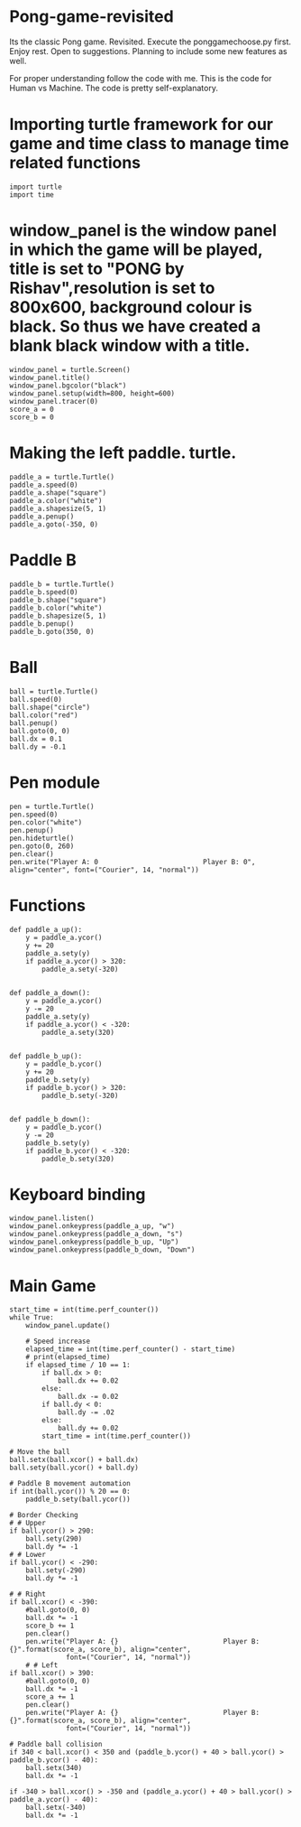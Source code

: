 # Pong-game-revisited
Its the classic Pong game. Revisited. 
Execute the ponggamechoose.py first. Enjoy rest.
Open to suggestions. Planning to include some new features as well. 

For proper understanding follow the code with me. This is the code for Human vs Machine. 
The code is pretty self-explanatory.

# Importing turtle framework for our game and time class to manage time related functions
    import turtle
    import time

# window_panel is the window panel in which the game will be played, title is set to "PONG by Rishav",resolution is set to 800x600, background colour is black. So thus we have created a blank black window with a title.
    window_panel = turtle.Screen()
    window_panel.title()
    window_panel.bgcolor("black")
    window_panel.setup(width=800, height=600)
    window_panel.tracer(0)
    score_a = 0
    score_b = 0

# Making the left paddle. turtle.
    paddle_a = turtle.Turtle()
    paddle_a.speed(0)
    paddle_a.shape("square")
    paddle_a.color("white")
    paddle_a.shapesize(5, 1)
    paddle_a.penup()
    paddle_a.goto(-350, 0)

# Paddle B
    paddle_b = turtle.Turtle()
    paddle_b.speed(0)
    paddle_b.shape("square")
    paddle_b.color("white")
    paddle_b.shapesize(5, 1)
    paddle_b.penup()
    paddle_b.goto(350, 0)

# Ball
    ball = turtle.Turtle()
    ball.speed(0)
    ball.shape("circle")
    ball.color("red")
    ball.penup()
    ball.goto(0, 0)
    ball.dx = 0.1
    ball.dy = -0.1

# Pen module
    pen = turtle.Turtle()
    pen.speed(0)
    pen.color("white")
    pen.penup()
    pen.hideturtle()
    pen.goto(0, 260)
    pen.clear()
    pen.write("Player A: 0                          Player B: 0", align="center", font=("Courier", 14, "normal"))


# Functions
    def paddle_a_up():
        y = paddle_a.ycor()
        y += 20
        paddle_a.sety(y)
        if paddle_a.ycor() > 320:
            paddle_a.sety(-320)
    
    
    def paddle_a_down():
        y = paddle_a.ycor()
        y -= 20
        paddle_a.sety(y)
        if paddle_a.ycor() < -320:
            paddle_a.sety(320)
    
    
    def paddle_b_up():
        y = paddle_b.ycor()
        y += 20
        paddle_b.sety(y)
        if paddle_b.ycor() > 320:
            paddle_b.sety(-320)
    
    
    def paddle_b_down():
        y = paddle_b.ycor()
        y -= 20
        paddle_b.sety(y)
        if paddle_b.ycor() < -320:
            paddle_b.sety(320)
    
    
# Keyboard binding
    window_panel.listen()
    window_panel.onkeypress(paddle_a_up, "w")
    window_panel.onkeypress(paddle_a_down, "s")
    window_panel.onkeypress(paddle_b_up, "Up")
    window_panel.onkeypress(paddle_b_down, "Down")

# Main Game
    start_time = int(time.perf_counter())
    while True:
        window_panel.update()

        # Speed increase
        elapsed_time = int(time.perf_counter() - start_time)
        # print(elapsed_time)
        if elapsed_time / 10 == 1:
            if ball.dx > 0:
                ball.dx += 0.02
            else:
                ball.dx -= 0.02
            if ball.dy < 0:
                ball.dy -= .02
            else:
                ball.dy += 0.02
            start_time = int(time.perf_counter())

    # Move the ball
    ball.setx(ball.xcor() + ball.dx)
    ball.sety(ball.ycor() + ball.dy)

    # Paddle B movement automation
    if int(ball.ycor()) % 20 == 0:
        paddle_b.sety(ball.ycor())

    # Border Checking
    # # Upper
    if ball.ycor() > 290:
        ball.sety(290)
        ball.dy *= -1
    # # Lower
    if ball.ycor() < -290:
        ball.sety(-290)
        ball.dy *= -1

    # # Right
    if ball.xcor() < -390:
        #ball.goto(0, 0)
        ball.dx *= -1
        score_b += 1
        pen.clear()
        pen.write("Player A: {}                          Player B: {}".format(score_a, score_b), align="center",
                  font=("Courier", 14, "normal"))
        # # Left
    if ball.xcor() > 390:
        #ball.goto(0, 0)
        ball.dx *= -1
        score_a += 1
        pen.clear()
        pen.write("Player A: {}                          Player B: {}".format(score_a, score_b), align="center",
                  font=("Courier", 14, "normal"))

    # Paddle ball collision
    if 340 < ball.xcor() < 350 and (paddle_b.ycor() + 40 > ball.ycor() > paddle_b.ycor() - 40):
        ball.setx(340)
        ball.dx *= -1

    if -340 > ball.xcor() > -350 and (paddle_a.ycor() + 40 > ball.ycor() > paddle_a.ycor() - 40):
        ball.setx(-340)
        ball.dx *= -1
